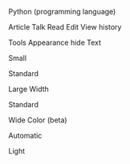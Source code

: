 
Python (programming language)

Article
Talk
Read
Edit
View history

Tools
Appearance hide
Text

Small

Standard

Large
Width

Standard

Wide
Color (beta)

Automatic

Light
